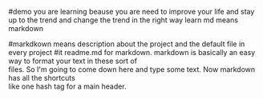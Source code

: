 #demo
you are learning beause you are need to improve your life and stay up to the trend and change the trend in  the right way learn 
md means markdown

#markdkown means description about the project and the default file in every project 
#it readme.md for markdown. markdown is basically  an easy way to format your text in these sort of  
files. So I'm going to come down here and type  some text. Now markdown has all the shortcuts  
like one hash tag for a main header.
